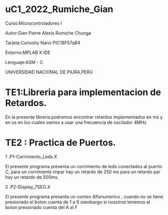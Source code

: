 # uC1_2022_Rumiche_Gian

Curso:Microcontroladores I

Autor:Gian Pierre Alexis Rumiche Chunga

Tarjeta:Curiosity Nano PIC18F57q84

Entorno:MPLAB X IDE

Lenguaje:ASM - C

UNIVERSIDAD NACIONAL DE PIURA,PERU
# TE1:Libreria para implementacion de Retardos.
 
En la presente libreria podremos encontrar retardos implementados en ms y en us en los cuales vamos a usar una frecuencia de oscilador 4MHz 


# TE2 : Practica de Puertos.

1 .P1-Corrimiento_Leds.X

El presente programa presenta un corrimiento de leds conectados al puerto C, para un corrimiento impar hay un retardo de 250 ms  para un retardo  par hay un retardo de 500ms.

2 .P2-Display_7SEG.X

El presente programa presenta un conteo Alfanumerico , cuando no se tiene presionado el boton cuenta de 1 a 9 siembargo si nosotros tenemos el boton presionado cuenta del A al F

